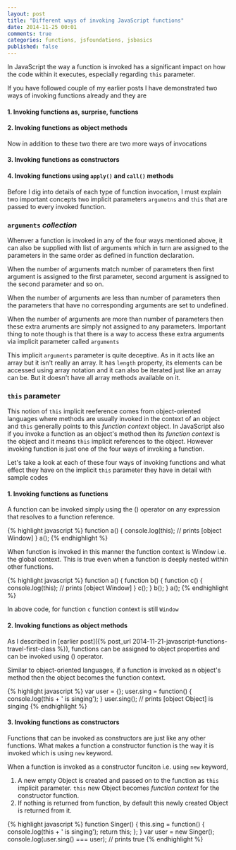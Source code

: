 ```yaml
---
layout: post
title: "Different ways of invoking JavaScript functions"
date: 2014-11-25 00:01
comments: true
categories: functions, jsfoundations, jsbasics
published: false
---
```


In JavaScript the way a function is invoked has a significant impact on how the code within it executes, especially regarding <code>this</code> parameter.

If you have followed couple of my earlier posts I have demonstrated two ways of invoking functions already and they are
#### 1. Invoking functions as, surprise, functions
#### 2. Invoking functions as object methods

Now in addition to these two there are two more ways of invocations
#### 3. Invoking functions as constructors
#### 4. Invoking functions using <code>apply()</code> and <code>call()</code> methods

Before I dig into details of each type of function invocation, I must explain two important concepts two implicit parameters <code>argumetns</code> and <code>this</code> that are passed to every invoked function.

### <code>arguments</code> *collection*
Whenver a function is invoked in any of the four ways mentioned above, it can also be supplied with list of arguments which in turn are assigned to the parameters in the same order as defined in function declaration.

When the number of arguments match number of parameters then first argument is assigned to the first parameter, second argument is assigned to the second parameter and so on.

When the number of arguments are less than number of parameters then the parameters that have no corresponding arguments are set to undefined.

When the number of arguments are more than number of parameters then these extra aruments are simply not assigned to any parameters. Important thing to note though is that there is a way to access these extra arguments via implicit parameter called <code>arguments</code>

This implicit <code>arguments</code> parameter is quite deceptive. As in it acts like an array but it isn't really an array. It has <code>length</code> property, its elements can be accessed using array notation and it can also be iterated just like an array can be. But it doesn't have all array methods available on it.

### <code>this</code> parameter

This notion of <code>this</code> implicit reeference comes from object-oriented languages where methods are usually invoked in the context of an object and <code>this</code> generally points to this *function context* object. In JavaScript also if you invoke a function as an object's method then its *function context* is the object and it means <code>this</code> implicit references to the object. However invoking function is just one of the four ways of invoking a function. 

Let's take a look at each of these four ways of invoking functions and what effect they have on the implicit <code>this</code> parameter they have in detail with sample codes

#### 1. Invoking functions as functions
A function can be invoked simply using the () operator on any expression that resolves to a function reference.

{% highlight javascript %}
function a() {
	console.log(this); // prints [object Window]
}
a(); 
{% endhighlight %}

When function is invoked in this manner the function context is Window i.e. the global context. This is true even when a function is deeply nested within other functions.

{% highlight javascript %}
function a() {
    function b() {
       function c() {
          console.log(this); // prints [object Window]
       }
       c();
    }
    b();
}
a(); 
{% endhighlight %}

In above code, for function <code>c</code> function context is still <code>Window</code>

#### 2. Invoking functions as object methods
As I described in [earlier post]({% post_url 2014-11-21-javascript-functions-travel-first-class %}), functions can be assigned to object properties and can be invoked using () operator.

Similar to object-oriented languages, if a function is invoked as n object's method then the object becomes the function context.

{% highlight javascript %}
var user = {};
user.sing = function() {
	console.log(this + ' is singing');
}
user.sing(); // prints [object Object] is singing
{% endhighlight %}

#### 3. Invoking functions as constructors
Functions that can be invoked as constructors are just like any other functions. What makes a function a constructor function is the way it is invoked which is using <code>new</code> keyword.

When a function is invoked as a constructor funciton i.e. using <code>new</code> keyword,
1. A new empty Object is created and passed on to the function as <code>this</code> implicit parameter. <code>this</code> new Object becomes <em>function context</em> for the constructor function.
2. If nothing is returned from function, by default this newly created Object is returned from it.

{% highlight javascript %}
function Singer() {
	this.sing = function() {
		console.log(this + ' is singing');
        return this;
    };
}
var user = new Singer();
console.log(user.sing() === user); // prints true
{% endhighlight %}
